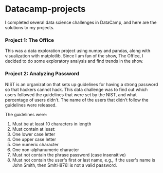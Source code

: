 # Datacamp-projects

I completed several data science challenges in DataCamp, and here are the solutions to my projects. 

### Project 1: The Office
This was a data exploration project using numpy and pandas, along with visualization with matplotlib. Since I am fan of the show, The Office, I decided to do some exploratory analysis and find trends in the show.

### Project 2: Analyzing Password
NIST is an organization that sets up guidelines for having a strong password so that hackers cannot hack. This data challenge was to find out which users followed the guidelines that were set by the NIST, and what percentage of users didn't. The name of the users that didn't follow the guidelines were released. 

The guidelines were:
1. Must be at least 10 characters in length
2. Must contain at least:
3. One lower case letter
4. One upper case letter
5. One numeric character
6. One non-alphanumeric character
7. Must not contain the phrase password (case insensitive)
8. Must not contain the user's first or last name, e.g., if the user's name is John Smith, then SmItH876! is not a valid password.
